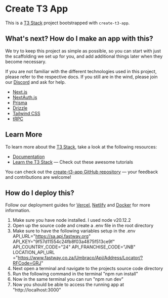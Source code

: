 # Create T3 App

This is a [T3 Stack](https://create.t3.gg/) project bootstrapped with `create-t3-app`.

## What's next? How do I make an app with this?

We try to keep this project as simple as possible, so you can start with just the scaffolding we set up for you, and add additional things later when they become necessary.

If you are not familiar with the different technologies used in this project, please refer to the respective docs. If you still are in the wind, please join our [Discord](https://t3.gg/discord) and ask for help.

- [Next.js](https://nextjs.org)
- [NextAuth.js](https://next-auth.js.org)
- [Prisma](https://prisma.io)
- [Drizzle](https://orm.drizzle.team)
- [Tailwind CSS](https://tailwindcss.com)
- [tRPC](https://trpc.io)

## Learn More

To learn more about the [T3 Stack](https://create.t3.gg/), take a look at the following resources:

- [Documentation](https://create.t3.gg/)
- [Learn the T3 Stack](https://create.t3.gg/en/faq#what-learning-resources-are-currently-available) — Check out these awesome tutorials

You can check out the [create-t3-app GitHub repository](https://github.com/t3-oss/create-t3-app) — your feedback and contributions are welcome!

## How do I deploy this?

Follow our deployment guides for [Vercel](https://create.t3.gg/en/deployment/vercel), [Netlify](https://create.t3.gg/en/deployment/netlify) and [Docker](https://create.t3.gg/en/deployment/docker) for more information.

1. Make sure you have node installed. I used node v20.12.2
2. Open up the source code and create a .env file in the root directory
3. Make sure to have the following variables setup in the .env
   API_URL="https://sa.api.fastway.org"
   API_KEY="9f57d11554c24fb8f03a4875f513ce9f"
   API_COUNTRY_CODE="24"
   API_FRANCHISE_CODE="JNB"
   LOCATION_API_URL ="https://www.fastway.co.za/Umbraco/Api/Address/Locator/?RFCode=GRJ"
4. Next open a terminal and navigate to the projects source code directory
5. Run the following command in the terminal "npm run install"
6. Now in the same terminal you can run "npm run dev"
7. Now you should be able to access the running app at "http://localhost:3000"
